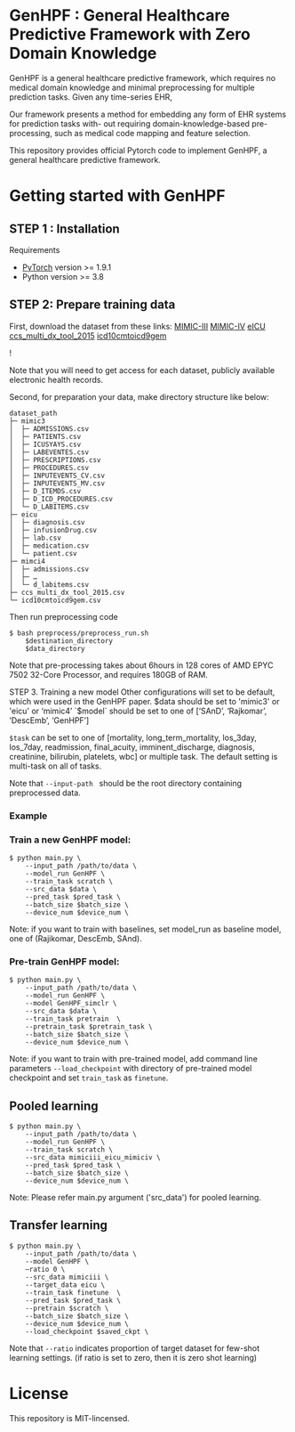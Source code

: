 # GenHPF : General Healthcare Predictive Framework with Zero Domain Knowledge

GenHPF is a general healthcare predictive framework, which requires no medical domain knowledge and minimal preprocessing for multiple prediction tasks. Given any time-series EHR, 		 	 	 			
					
Our framework presents a method for embedding any form of EHR systems for prediction tasks with- out requiring domain-knowledge-based pre-processing, such as medical code mapping and feature selection.  
				
This repository provides official Pytorch code to implement GenHPF, a general healthcare predictive framework.

# Getting started with GenHPF
## STEP 1 : Installation
Requirements

* [PyTorch](http://pytorch.org/) version >= 1.9.1
* Python version >= 3.8

## STEP 2: Prepare training data
First, download the dataset from these links: 
	[MIMIC-III](https://physionet.org/content/mimiciii/1.4/)
[MIMIC-IV](https://physionet.org/content/mimiciv/2.0/)
[eICU](https://physionet.org/content/eicu-crd/2.0/)
[ccs_multi_dx_tool_2015](https://www.hcup-us.ahrq.gov/toolssoftware/ccs/Multi_Level_CCS_2015.zip)
[icd10cmtoicd9gem](https://data.nber.org/gem/icd10cmtoicd9gem.csv)
	
!

Note that you will need to get access for each dataset, publicly available electronic health records. 

Second, for preparation your data, make directory structure like below:
```
dataset_path
├─ mimic3
│  ├─ ADMISSIONS.csv
│  ├─ PATIENTS.csv
│  ├─ ICUSYAYS.csv
│  ├─ LABEVENTES.csv
│  ├─ PRESCRIPTIONS.csv
│  ├─ PROCEDURES.csv
│  ├─ INPUTEVENTS_CV.csv
│  ├─ INPUTEVENTS_MV.csv
│  ├─ D_ITEMDS.csv
│  ├─ D_ICD_PROCEDURES.csv
│  └─ D_LABITEMS.csv
├─ eicu
│  ├─ diagnosis.csv
│  ├─ infusionDrug.csv
│  ├─ lab.csv
│  ├─ medication.csv
│  └─ patient.csv
├─ mimci4
│  ├─ admissions.csv
│  ├─ …
│  └─ d_labitems.csv
├─ ccs_multi_dx_tool_2015.csv
└─ icd10cmtoicd9gem.csv

```
Then run preprocessing code
```shell script
$ bash preprocess/preprocess_run.sh 
    $destination_directory
    $data_directory 
```
Note that pre-processing takes about 6hours in 128 cores of AMD EPYC 7502 32-Core Processor, and requires 180GB of RAM.


STEP 3. Training a new model
Other configurations will set to be default, which were used in the GenHPF paper.
$data should be set to 'mimic3' or 'eicu' or ‘mimic4’ 
`$model` should be set to one of [‘SAnD’, ‘Rajkomar’, ‘DescEmb’, ‘GenHPF’]

`$task` can be set to one of [mortality, long_term_mortality, los_3day, los_7day, readmission, final_acuity, imminent_discharge, diagnosis, creatinine, bilirubin, platelets, wbc] or multiple task.
The default setting is multi-task on all of tasks.

Note that `--input-path ` should be the root directory containing preprocessed data.
### Example
### Train a new GenHPF model:

```shell script
$ python main.py \
    --input_path /path/to/data \
    --model_run GenHPF \
    --train_task scratch \
    --src_data $data \
    --pred_task $pred_task \
    --batch_size $batch_size \
    --device_num $device_num \
```
Note: if you want to train with baselines, set model_run as baseline model, one of (Rajikomar, DescEmb, SAnd).

### Pre-train GenHPF model:

```shell script
$ python main.py \
    --input_path /path/to/data \
    --model_run GenHPF \
    --model GenHPF_simclr \
    --src_data $data \
    --train_task pretrain  \
    --pretrain_task $pretrain_task \
    --batch_size $batch_size \
    --device_num $device_num \
```

Note: if you want to train with pre-trained model, add command line parameters `--load_checkpoint` with directory of pre-trained model checkpoint and set `train_task` as `finetune`.

## Pooled learning 
```shell script
$ python main.py \
    --input_path /path/to/data \
    --model_run GenHPF \
    --train_task scratch \
    --src_data mimiciii_eicu_mimiciv \
    --pred_task $pred_task \
    --batch_size $batch_size \
    --device_num $device_num \
```

Note: Please refer main.py argument ('src_data') for pooled learning.

## Transfer learning
```shell script
$ python main.py \
    --input_path /path/to/data \
    --model GenHPF \
    –ratio 0 \
    --src_data mimiciii \
    --target_data eicu \
    --train_task finetune  \
    --pred_task $pred_task \
    --pretrain $scratch \
    --batch_size $batch_size \
    --device_num $device_num \
    --load_checkpoint $saved_ckpt \
```

Note that `--ratio` indicates proportion of target dataset for few-shot learning settings. (if ratio is set to zero, then it is zero shot learning) 


# License
This repository is MIT-lincensed.
